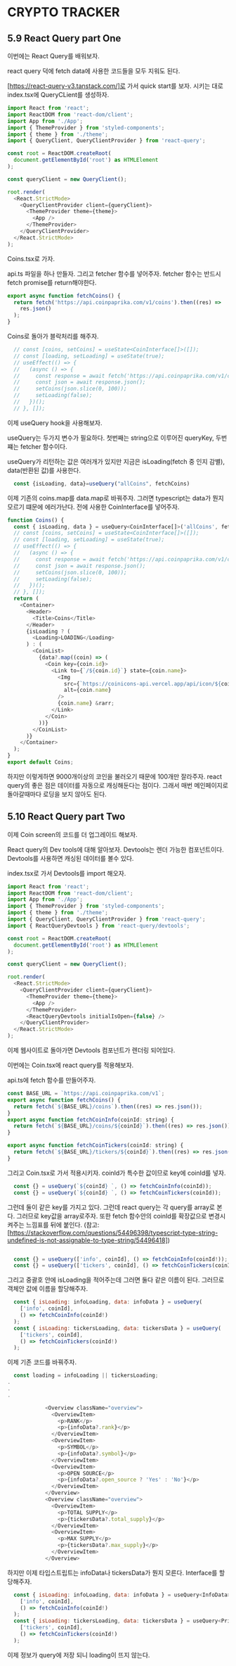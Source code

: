 # CRYPTO TRACKER

## 5.9 React Query part One

이번에는 React Query를 배워보자.

react query 덕에 fetch data에 사용한 코드들을 모두 지워도 된다.

[https://react-query-v3.tanstack.com/]로 가서 quick start를 보자. 시키는 대로 index.tsx에 QueryCLient를 생성하자.

```JavaScript
import React from 'react';
import ReactDOM from 'react-dom/client';
import App from './App';
import { ThemeProvider } from 'styled-components';
import { theme } from './theme';
import { QueryClient, QueryClientProvider } from 'react-query';

const root = ReactDOM.createRoot(
  document.getElementById('root') as HTMLElement
);

const queryClient = new QueryClient();

root.render(
  <React.StrictMode>
    <QueryClientProvider client={queryClient}>
      <ThemeProvider theme={theme}>
        <App />
      </ThemeProvider>
    </QueryClientProvider>
  </React.StrictMode>
);

```

Coins.tsx로 가자.

api.ts 파일을 하나 만들자. 그리고 fetcher 함수를 넣어주자. fetcher 함수는 반드시 fetch promise를 return해야한다.

```JavaScript
export async function fetchCoins() {
  return fetch('https://api.coinpaprika.com/v1/coins').then((res) =>
    res.json()
  );
}

```

Coins로 돌아가 블락처리를 해주자.

```JavaScript
  // const [coins, setCoins] = useState<CoinInterface[]>([]);
  // const [loading, setLoading] = useState(true);
  // useEffect(() => {
  //   (async () => {
  //     const response = await fetch('https://api.coinpaprika.com/v1/coins');
  //     const json = await response.json();
  //     setCoins(json.slice(0, 100));
  //     setLoading(false);
  //   })();
  // }, []);
```

이제 useQuery hook을 사용해보자.

useQuery는 두가지 변수가 필요하다. 첫번째는 string으로 이루어진 queryKey, 두번쨰는 fetcher 함수이다.

useQuery가 리턴하는 값은 여러개가 있지만 지금은 isLoading(fetch 중 인지 감별), data(반환된 값)를 사용한다.

```JavaScript
  const {isLoading, data}=useQuery("allCoins", fetchCoins)

```

이제 기존의 coins.map를 data.map로 바꿔주자. 그러면 typescript는 data가 뭔지 모르기 떄문에 에러가난다. 전에 사용한 CoinInterface를 넣어주자.

```JavaScript
function Coins() {
  const { isLoading, data } = useQuery<CoinInterface[]>('allCoins', fetchCoins);
  // const [coins, setCoins] = useState<CoinInterface[]>([]);
  // const [loading, setLoading] = useState(true);
  // useEffect(() => {
  //   (async () => {
  //     const response = await fetch('https://api.coinpaprika.com/v1/coins');
  //     const json = await response.json();
  //     setCoins(json.slice(0, 100));
  //     setLoading(false);
  //   })();
  // }, []);
  return (
    <Container>
      <Header>
        <Title>Coins</Title>
      </Header>
      {isLoading ? (
        <Loading>LOADING</Loading>
      ) : (
        <CoinList>
          {data?.map((coin) => (
            <Coin key={coin.id}>
              <Link to={`/${coin.id}`} state={coin.name}>
                <Img
                  src={`https://coinicons-api.vercel.app/api/icon/${coin.symbol.toLowerCase()}`}
                  alt={coin.name}
                />
                {coin.name} &rarr;
              </Link>
            </Coin>
          ))}
        </CoinList>
      )}
    </Container>
  );
}
export default Coins;

```

하지만 이렇게하면 9000개이상의 코인을 불러오기 때문에 100개만 잘라주자. react query의 좋은 점은 데이터를 자동으로 캐싱해둔다는 점이다. 그래서 매번 메인페이지로 돌아갈때마다 로딩을 보지 않아도 된다.

## 5.10 React Query part Two

이제 Coin screen의 코드를 더 업그레이드 해보자.

React query의 Dev tools에 대해 알아보자. Devtools는 렌더 가능한 컴포넌트이다. Devtools를 사용하면 캐싱된 데이터를 볼수 있다.

index.tsx로 가서 Devtools를 import 해오자.

```JavaScript
import React from 'react';
import ReactDOM from 'react-dom/client';
import App from './App';
import { ThemeProvider } from 'styled-components';
import { theme } from './theme';
import { QueryClient, QueryClientProvider } from 'react-query';
import { ReactQueryDevtools } from 'react-query/devtools';

const root = ReactDOM.createRoot(
  document.getElementById('root') as HTMLElement
);

const queryClient = new QueryClient();

root.render(
  <React.StrictMode>
    <QueryClientProvider client={queryClient}>
      <ThemeProvider theme={theme}>
        <App />
      </ThemeProvider>
      <ReactQueryDevtools initialIsOpen={false} />
    </QueryClientProvider>
  </React.StrictMode>
);
```

이제 웹사이트로 돌아가면 Devtools 컴포넌트가 렌더링 되어있다.

이번에는 Coin.tsx에 react query를 적용해보자.

api.ts에 fetch 함수를 만들어주자.

```JavaScript
const BASE_URL = `https://api.coinpaprika.com/v1`;
export async function fetchCoins() {
  return fetch(`${BASE_URL}/coins`).then((res) => res.json());
}
export async function fetchCoinInfo(coinId: string) {
  return fetch(`${BASE_URL}/coins/${coinId}`).then((res) => res.json());
}

export async function fetchCoinTickers(coinId: string) {
  return fetch(`${BASE_URL}/tickers/${coinId}`).then((res) => res.json());
}

```

그리고 Coin.tsx로 가서 적용시키자. coinId가 특수한 값이므로 key에 coinId를 넣자.

```JavaScript
  const {} = useQuery(`${coinId} `, () => fetchCoinInfo(coinId));
  const {} = useQuery(`${coinId} `, () => fetchCoinTickers(coinId));
```

그런데 둘이 같은 key를 가지고 있다. 그런데 react query는 각 query를 array로 본다. 그러므로 key값을 array로주자. 또한 fetch 함수안의 coinId를 확장값으로 변경시켜주는 느낌표를 뒤에 붙인다.
(참고:[https://stackoverflow.com/questions/54496398/typescript-type-string-undefined-is-not-assignable-to-type-string/54496418])

```JavaScript

  const {} = useQuery(['info', coinId], () => fetchCoinInfo(coinId!));
  const {} = useQuery(['tickers', coinId], () => fetchCoinTickers(coinId!));
```

그리고 중괄호 안에 isLoading을 적어주는데 그러면 둘다 같은 이름이 된다. 그러므로 객체안 값에 이름을 할당해주자.

```JavaScript
  const { isLoading: infoLoading, data: infoData } = useQuery(
    ['info', coinId],
    () => fetchCoinInfo(coinId!)
  );
  const { isLoading: tickersLoading, data: tickersData } = useQuery(
    ['tickers', coinId],
    () => fetchCoinTickers(coinId!)
  );
```

이제 기존 코드를 바꿔주자.

```JavaScript
  const loading = infoLoading || tickersLoading;
.
.
.

            <Overview className="overview">
              <OverviewItem>
                <p>RANK</p>
                <p>{infoData?.rank}</p>
              </OverviewItem>
              <OverviewItem>
                <p>SYMBOL</p>
                <p>{infoData?.symbol}</p>
              </OverviewItem>
              <OverviewItem>
                <p>OPEN SOURCE</p>
                <p>{infoData?.open_source ? 'Yes' : 'No'}</p>
              </OverviewItem>
            </Overview>
            <Overview className="overview">
              <OverviewItem>
                <p>TOTAL SUPPLY</p>
                <p>{tickersData?.total_supply}</p>
              </OverviewItem>
              <OverviewItem>
                <p>MAX SUPPLY</p>
                <p>{tickersData?.max_supply}</p>
              </OverviewItem>
            </Overview>
```

하지만 이제 타입스트립트는 infoData나 tickersData가 뭔지 모른다. Interface를 할당해주자.

```JavaScript
  const { isLoading: infoLoading, data: infoData } = useQuery<InfoData>(
    ['info', coinId],
    () => fetchCoinInfo(coinId!)
  );
  const { isLoading: tickersLoading, data: tickersData } = useQuery<PriceData>(
    ['tickers', coinId],
    () => fetchCoinTickers(coinId!)
  );
```

이제 정보가 query에 저장 되니 loading이 뜨지 않는다.
